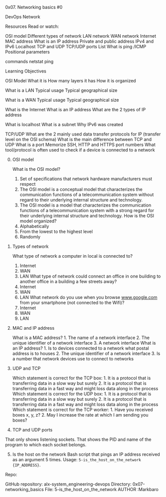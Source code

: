 0x07. Networking basics #0

DevOps Network

Resources
Read or watch:

OSI model
Different types of network
LAN network
WAN network
Internet
MAC address
What is an IP address
Private and public address
IPv4 and IPv6
Localhost
TCP and UDP
TCP/UDP ports List
What is ping /ICMP
Positional parameters

commands
netstat
ping

Learning Objectives

OSI Model
What it is
How many layers it has
How it is organized

What is a LAN
Typical usage
Typical geographical size

What is a WAN
Typical usage
Typical geographical size

What is the Internet
What is an IP address
What are the 2 types of IP address

What is localhost
What is a subnet
Why IPv6 was created

TCP/UDP
What are the 2 mainly used data transfer protocols for IP (transfer level on the OSI schema)
What is the main difference between TCP and UDP
What is a port
Memorize SSH, HTTP and HTTPS port numbers
What tool/protocol is often used to check if a device is connected to a network

0. OSI model

    What is the OSI model?
    1. Set of specifications that network hardware manufacturers must respect
    2. The OSI model is a conceptual model that characterizes the communication functions of a telecommunication system without regard to their underlying internal structure and technology.
    3. The OSI model is a model that characterizes the communication functions of a telecommunication system with a strong regard for their underlying internal structure and technology.
    How is the OSI model organized?
    1. Alphabetically
    2. From the lowest to the highest level
    3. Randomly

1. Types of network

    What type of network a computer in local is connected to?
    1. Internet
    2. WAN
    3. LAN
    What type of network could connect an office in one building to another office in a building a few streets away?
    1. Internet
    2. WAN
    3. LAN
     What network do you use when you browse www.google.com from your smartphone (not connected to the Wifi)?
    1. Internet
    2. WAN
    3. LAN

  2. MAC and IP address

     What is a MAC address?
    1. The name of a network interface
    2. The unique identifier of a network interface
    3. A network interface
     What is an IP address?
    1. Is to devices connected to a network what postal address is to houses
    2. The unique identifier of a network interface
    3. Is a number that network devices use to connect to networks

  3. UDP and TCP
  
     Which statement is correct for the TCP box:
    1. It is a protocol that is transferring data in a slow way but surely
    2. It is a protocol that is transferring data in a fast way and might loss data along in the process
     Which statement is correct for the UDP box:
    1. It is a protocol that is transferring data in a slow way but surely
    2. It is a protocol that is transferring data in a fast way and might loss data along in the process
     Which statement is correct for the TCP worker:
    1. Have you received boxes x, y, z?
    2. May I increase the rate at which I am sending you boxes?

  4. TCP and UDP ports
  
   That only shows listening sockets.
   That shows the PID and name of the program to which each socket belongs.

  5. Is the host on the network
    Bash script that pings an IP address received as an argument 5 times.
    Usage: `5-is_the_host_on_the_network {IP_ADDRESS}`.


Repo:

GitHub repository: alx-system_engineering-devops
Directory: 0x07-networking_basics
File: 5-is_the_host_on_the_network
AUTHOR :Markbaro  <github>
